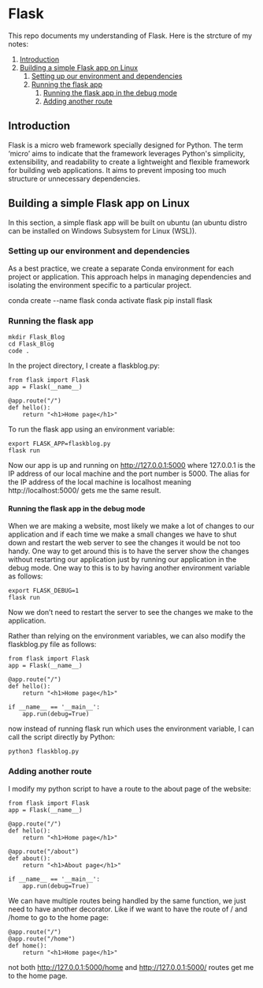 # Flask

This repo documents my understanding of Flask. Here is the strcture of my notes:

1. [Introduction](#1)
2. [Building a simple Flask app on Linux](#2)
   1. [Setting up our environment and dependencies](#3)
   2. [Running the flask app](#4)
      1. [Running the flask app in the debug mode](#5)
      2. [Adding another route](#6)



<a name="1"></a>
## Introduction

Flask is a micro web framework specially designed for Python. The term ‘micro’ aims to indicate that the framework leverages Python's simplicity, extensibility, and readability to create a lightweight and flexible framework for building web applications. It aims to prevent imposing too much structure or unnecessary dependencies.

<a name="2"></a>
## Building a simple Flask app on Linux

In this section, a simple flask app will be built on ubuntu (an ubuntu distro can be installed on Windows Subsystem for Linux (WSL)).

<a name="3"></a>
### Setting up our environment and dependencies

As a best practice, we create a separate Conda environment for each project or application. This approach helps in managing dependencies and isolating the environment specific to a particular project. 

conda create --name flask
conda activate flask
pip install flask 

<a name="4"></a>
### Running the flask app 

    mkdir Flask_Blog
    cd Flask_Blog
    code .

In the project directory, I create a flaskblog.py:

    from flask import Flask 
    app = Flask(__name__)
    
    @app.route("/")
    def hello():
        return "<h1>Home page</h1>"

To run the flask app using an environment variable:

    export FLASK_APP=flaskblog.py
    flask run

Now our app is up and running on http://127.0.0.1:5000 where 127.0.0.1 is the IP address of our local machine and the port number is 5000. The alias for the IP address of the local machine is localhost meaning http://localhost:5000/ gets me the same result.  

<a name="5"></a>
#### Running the flask app in the debug mode

When we are making a website, most likely we make a lot of changes to our application and if each time we make a small changes we have to shut down and restart the web server to see the changes it would be not too handy. One way to get around this is to have the server show the changes without restarting our application just by running our application in the debug mode. One way to this is to by having another environment variable as follows:

    export FLASK_DEBUG=1
    flask run

Now we don’t need to restart the server to see the changes we make to the application. 

Rather than relying on the environment variables, we can also modify the flaskblog.py file as follows: 

    from flask import Flask 
    app = Flask(__name__)
    
    @app.route("/")
    def hello():
        return "<h1>Home page</h1>" 
    
    if __name__ == '__main__':
        app.run(debug=True)

now  instead of running flask run which uses the environment variable, I can call the script directly by Python:

    python3 flaskblog.py

<a name="6"></a>
### Adding another route

I modify my python script to have a route to the about page of the website:

    from flask import Flask 
    app = Flask(__name__)
    
    @app.route("/")
    def hello():
        return "<h1>Home page</h1>" 
    
    @app.route("/about")
    def about():
        return "<h1>About page</h1>" 
    
    if __name__ == '__main__':
        app.run(debug=True)


We can have multiple routes being handled by the same function, we just need to have another decorator. Like if we want to have the route of / and  /home to go to the home page:

    @app.route("/")
    @app.route("/home")
    def home():
        return "<h1>Home page</h1>"

not both http://127.0.0.1:5000/home and http://127.0.0.1:5000/ routes get me to the home page.
